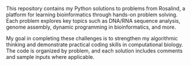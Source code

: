 This repository contains my Python solutions to problems from Rosalind, a platform for learning bioinformatics through hands-on problem solving. 
Each problem explores key topics such as DNA/RNA sequence analysis, genome assembly, dynamic programming in bioinformatics, and more.

My goal in completing these challenges is to strengthen my algorithmic thinking and demonstrate practical coding skills in computational biology. 
The code is organized by problem, and each solution includes comments and sample inputs where applicable.
